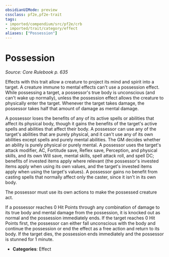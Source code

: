 ```yaml
---
obsidianUIMode: preview
cssclass: pf2e,pf2e-trait
tags:
- imported/compendium/src/pf2e/crb
- imported/trait/category/effect
aliases: ["Possession"]
---
```

# Possession  
*Source: Core Rulebook p. 635*  

Effects with this trait allow a creature to project its mind and spirit into a target. A creature immune to mental effects can't use a possession effect. While possessing a target, a possessor's true body is unconscious (and can't wake up normally), unless the possession effect allows the creature to physically enter the target. Whenever the target takes damage, the possessor takes half that amount of damage as mental damage.

A possessor loses the benefits of any of its active spells or abilities that affect its physical body, though it gains the benefits of the target's active spells and abilities that affect their body. A possessor can use any of the target's abilities that are purely physical, and it can't use any of its own abilities except spells and purely mental abilities. The GM decides whether an ability is purely physical or purely mental. A possessor uses the target's attack modifier, AC, Fortitude save, Reflex save, Perception, and physical skills, and its own Will save, mental skills, spell attack roll, and spell DC; benefits of invested items apply where relevant (the possessor's invested items apply when using its own values, and the target's invested items apply when using the target's values). A possessor gains no benefit from casting spells that normally affect only the caster, since it isn't in its own body.

The possessor must use its own actions to make the possessed creature act.

If a possessor reaches 0 Hit Points through any combination of damage to its true body and mental damage from the possession, it is knocked out as normal and the possession immediately ends. If the target reaches 0 Hit Points first, the possessor can either fall unconscious with the body and continue the possession or end the effect as a free action and return to its body. If the target dies, the possession ends immediately and the possessor is stunned for 1 minute.

- **Categories**: Effect